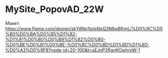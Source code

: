 # MySite_PopovAD_22W
Макет:
https://www.figma.com/design/skYdNq1tolsNpQ3MbxBKmL/%D0%9C%D0%B0%D0%BA%D0%B5%D1%82-%D1%81%D0%B0%D0%B9%D1%82%D0%B0-%D0%BE%D0%B1%D0%BE-%D0%BC%D0%BD%D1%8D%D1%8D-%D0%A3%D0%9F8?node-id=20-100&t=sEJnP2RgnKOwhroW-1
